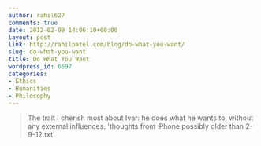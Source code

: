 ```yaml
---
author: rahil627
comments: true
date: 2012-02-09 14:06:10+00:00
layout: post
link: http://rahilpatel.com/blog/do-what-you-want/
slug: do-what-you-want
title: Do What You Want
wordpress_id: 6697
categories:
- Ethics
- Humanities
- Philosophy
---
```


<blockquote>The trait I cherish most about Ivar: he does what he wants to, without any external influences.
'thoughts from iPhone possibly older than 2-9-12.txt'
</blockquote>
